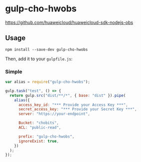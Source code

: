 # gulp-cho-hwobs

https://github.com/huaweicloud/huaweicloud-sdk-nodejs-obs

## Usage

```shell
npm install --save-dev gulp-cho-hwobs
```

Then, add it to your `gulpfile.js`:

### Simple

```javascript
var alias = require("gulp-cho-hwobs");

gulp.task("test", () => {
  return gulp.src("dist/**/*", { base: "dist" }).pipe(
    alias({
      access_key_id: "*** Provide your Access Key ***",
      secret_access_key: "*** Provide your Secret Key ***",
      server: "https://your-endpoint",

      Bucket: "chobits",
      ACL: "public-read",

      prefix: "gulp-cho-hwobs",
      ignoreExist: true,
    })
  );
});
```

